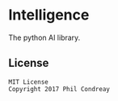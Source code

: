 # Intelligence

The python AI library.

## License

```
MIT License
Copyright 2017 Phil Condreay
```
